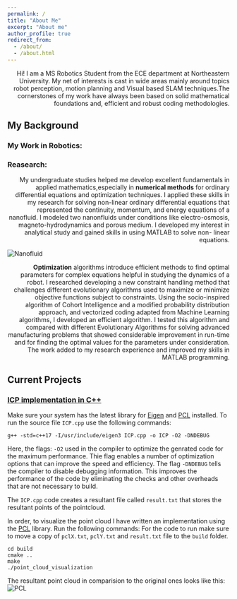 ```yaml
---
permalink: /
title: "About Me"
excerpt: "About me"
author_profile: true
redirect_from: 
  - /about/
  - /about.html
---
```

<div style="text-align: right"> 
Hi! I am a MS Robotics Student from the ECE department at Northeastern University. My net of interests is cast in wide areas mainly around topics robot perception, motion planning and Visual based SLAM techniques.The cornerstones of my work have always been based on solid mathematical foundations and, efficient and robust coding methodologies. 
</div>

My Background 
---
### My Work in Robotics:


### Reasearch:
<div style="text-align: right">
My undergraduate studies helped me develop excellent fundamentals in applied mathematics,especially in <b>numerical methods</b> for ordinary differential equations and optimization techniques. I applied these skills in my research for solving non-linear ordinary differential equations that represented the continuity, momentum, and energy equations of a nanofluid. I modeled two nanonfluids under conditions like electro-osmosis, magneto-hydrodynamics and
porous medium. I developed my interest in analytical study and gained skills in using MATLAB to solve non- linear equations.
</div>

![Nanofluid](https://user-images.githubusercontent.com/117113574/211640149-5247a47e-2400-47e4-a751-399eb74458dc.png)


<div style="text-align: right">
<b>Optimization</b> algorithms introduce efficient methods to find optimal parameters for complex equations helpful in studying the dynamics of a robot. I researched developing a new constraint handling method that challenges different evolutionary algorithms used to maximize or minimize objective functions subject to constraints. Using the socio-inspired algorithm of Cohort Intelligence and a modified probability distribution approach, and vectorized coding
adapted from Machine Learning algorithms, I developed an efficient algorithm. I tested this algorithm and compared with different Evolutionary Algorithms for solving advanced manufacturing problems that showed considerable improvement in run-time and for finding the optimal values for the parameters under consideration. The work added to my research experience and improved my skills in MATLAB programming.
</div>



Current Projects
------

### [ICP implementation in C++](https://github.com/aryaman-patel/MobileRobotics5550#scan-matching-using-iterative-closest-point)

Make sure your system has the latest library for [Eigen](https://eigen.tuxfamily.org/index.php?title=Main_Page) and [PCL](https://pointclouds.org/) installed. 
To run the source file `ICP.cpp` use the following commands:
```
g++ -std=c++17 -I/usr/include/eigen3 ICP.cpp -o ICP -O2 -DNDEBUG
```
Here, the flags: `-O2` used in the compiler to optimize the genrated code for the maximum performance. Thie flag enables a number of optimization options that can improve the speed and efficiency. The flag `-DNDEBUG` tells the compiler to disable debugging information. This improves the performance of the code by eliminating the checks and other overheads that are not necessary to build. 
 
The `ICP.cpp` code creates a resultant file called `result.txt` that stores the resultant points of the pointcloud.

In order, to visualize the point cloud I have written an implementation using the [PCL](https://pointclouds.org/) library. Run the following commands:
For the code to run make sure to move a copy of `pclX.txt`, `pclY.txt` and `result.txt` file to the `build` folder.

```
cd build
cmake ..
make
./point_cloud_visualization
```
The resultant point cloud in comparision to the original ones looks like this:
![PCL](https://user-images.githubusercontent.com/117113574/210670258-9c4e113f-fc7f-473a-b349-026e137d9d5f.png)






